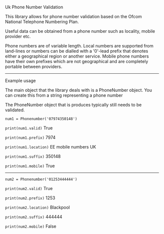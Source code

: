 Uk Phone Number Validation

This library allows for phone number validation based on the Ofcom National Telephone Numbering Plan.

Useful data can be obtained from a phone number such as locality, mobile provider etc.

Phone numbers are of variable length. Local numbers are supported from land-lines or numbers can be dialled with a '0'-lead prefix that denotes either a geographical region or another service. Mobile phone numbers have their own prefixes which are not geographical and are completely portable between providers.

****
Example usage

The main object that the library deals with is a PhoneNumber object. You can create this from a string representing a phone number

The PhoneNumber object that is produces typically still needs to be validated.

`num1 = Phonenumber('07974350148')`

`print(num1.valid)` True

`print(num1.prefix)` 7974

`print(num1.location)` EE	mobile numbers	UK

`print(num1.suffix)` 350148

`print(num1.mobile)` True

****

`num2 = Phonenumber('01253444444')`

`print(num2.valid)` True

`print(num2.prefix)` 1253

`print(num2.location)` Blackpool

`print(num2.suffix)` 444444

`print(num2.mobile)` False
